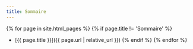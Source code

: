 ```yaml
---
title: Sommaire
---
```


{% for page in site.html_pages %}
  {% if page.title != 'Sommaire' %}
  - [{{ page.title }}]({{ page.url | relative_url }})
  {% endif %}
{% endfor %}

